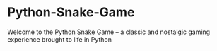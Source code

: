 # Python-Snake-Game
Welcome to the Python Snake Game – a classic and nostalgic gaming experience brought to life in Python
